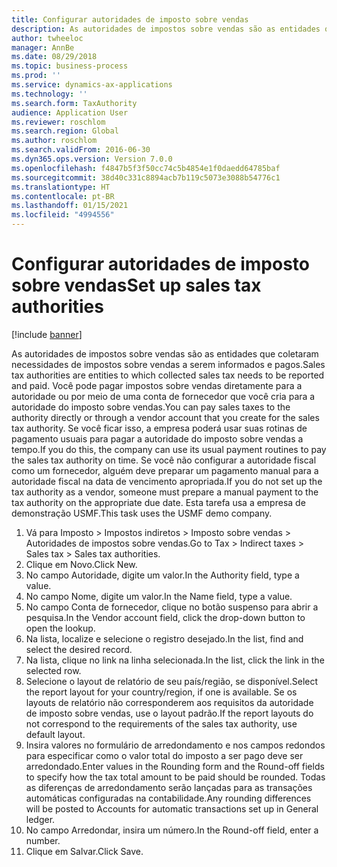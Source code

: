 ```yaml
---
title: Configurar autoridades de imposto sobre vendas
description: As autoridades de impostos sobre vendas são as entidades que coletaram necessidades de impostos sobre vendas a serem informados e pagos.
author: twheeloc
manager: AnnBe
ms.date: 08/29/2018
ms.topic: business-process
ms.prod: ''
ms.service: dynamics-ax-applications
ms.technology: ''
ms.search.form: TaxAuthority
audience: Application User
ms.reviewer: roschlom
ms.search.region: Global
ms.author: roschlom
ms.search.validFrom: 2016-06-30
ms.dyn365.ops.version: Version 7.0.0
ms.openlocfilehash: f4847b5f3f50cc74c5b4854e1f0daedd64785baf
ms.sourcegitcommit: 38d40c331c8894acb7b119c5073e3088b54776c1
ms.translationtype: HT
ms.contentlocale: pt-BR
ms.lasthandoff: 01/15/2021
ms.locfileid: "4994556"
---
```

# <a name="set-up-sales-tax-authorities"></a><span data-ttu-id="7df26-103">Configurar autoridades de imposto sobre vendas</span><span class="sxs-lookup"><span data-stu-id="7df26-103">Set up sales tax authorities</span></span>

[!include [banner](../../includes/banner.md)]

<span data-ttu-id="7df26-104">As autoridades de impostos sobre vendas são as entidades que coletaram necessidades de impostos sobre vendas a serem informados e pagos.</span><span class="sxs-lookup"><span data-stu-id="7df26-104">Sales tax authorities are entities to which collected sales tax needs to be reported and paid.</span></span> <span data-ttu-id="7df26-105">Você pode pagar impostos sobre vendas diretamente para a autoridade ou por meio de uma conta de fornecedor que você cria para a autoridade do imposto sobre vendas.</span><span class="sxs-lookup"><span data-stu-id="7df26-105">You can pay sales taxes to the authority directly or through a vendor account that you create for the sales tax authority.</span></span> <span data-ttu-id="7df26-106">Se você ficar isso, a empresa poderá usar suas rotinas de pagamento usuais para pagar a autoridade do imposto sobre vendas a tempo.</span><span class="sxs-lookup"><span data-stu-id="7df26-106">If you do this, the company can use its usual payment routines to pay the sales tax authority on time.</span></span> <span data-ttu-id="7df26-107">Se você não configurar a autoridade fiscal como um fornecedor, alguém deve preparar um pagamento manual para a autoridade fiscal na data de vencimento apropriada.</span><span class="sxs-lookup"><span data-stu-id="7df26-107">If you do not set up the tax authority as a vendor, someone must prepare a manual payment to the tax authority on the appropriate due date.</span></span> <span data-ttu-id="7df26-108">Esta tarefa usa a empresa de demonstração USMF.</span><span class="sxs-lookup"><span data-stu-id="7df26-108">This task uses the USMF demo company.</span></span>

1. <span data-ttu-id="7df26-109">Vá para Imposto > Impostos indiretos > Imposto sobre vendas > Autoridades de impostos sobre vendas.</span><span class="sxs-lookup"><span data-stu-id="7df26-109">Go to Tax > Indirect taxes > Sales tax > Sales tax authorities.</span></span>
2. <span data-ttu-id="7df26-110">Clique em Novo.</span><span class="sxs-lookup"><span data-stu-id="7df26-110">Click New.</span></span>
3. <span data-ttu-id="7df26-111">No campo Autoridade, digite um valor.</span><span class="sxs-lookup"><span data-stu-id="7df26-111">In the Authority field, type a value.</span></span>
4. <span data-ttu-id="7df26-112">No campo Nome, digite um valor.</span><span class="sxs-lookup"><span data-stu-id="7df26-112">In the Name field, type a value.</span></span>
5. <span data-ttu-id="7df26-113">No campo Conta de fornecedor, clique no botão suspenso para abrir a pesquisa.</span><span class="sxs-lookup"><span data-stu-id="7df26-113">In the Vendor account field, click the drop-down button to open the lookup.</span></span>
6. <span data-ttu-id="7df26-114">Na lista, localize e selecione o registro desejado.</span><span class="sxs-lookup"><span data-stu-id="7df26-114">In the list, find and select the desired record.</span></span>
7. <span data-ttu-id="7df26-115">Na lista, clique no link na linha selecionada.</span><span class="sxs-lookup"><span data-stu-id="7df26-115">In the list, click the link in the selected row.</span></span>
8. <span data-ttu-id="7df26-116">Selecione o layout de relatório de seu país/região, se disponível.</span><span class="sxs-lookup"><span data-stu-id="7df26-116">Select the report layout for your country/region, if one is available.</span></span> <span data-ttu-id="7df26-117">Se os layouts de relatório não corresponderem aos requisitos da autoridade de imposto sobre vendas, use o layout padrão.</span><span class="sxs-lookup"><span data-stu-id="7df26-117">If the report layouts do not correspond to the requirements of the sales tax authority, use default layout.</span></span>
9. <span data-ttu-id="7df26-118">Insira valores no formulário de arredondamento e nos campos redondos para especificar como o valor total do imposto a ser pago deve ser arredondado.</span><span class="sxs-lookup"><span data-stu-id="7df26-118">Enter values in the Rounding form and the Round-off fields to specify how the tax total amount to be paid should be rounded.</span></span> <span data-ttu-id="7df26-119">Todas as diferenças de arredondamento serão lançadas para as transações automáticas configuradas na contabilidade.</span><span class="sxs-lookup"><span data-stu-id="7df26-119">Any rounding differences will be posted to Accounts for automatic transactions set up in General ledger.</span></span>
10. <span data-ttu-id="7df26-120">No campo Arredondar, insira um número.</span><span class="sxs-lookup"><span data-stu-id="7df26-120">In the Round-off field, enter a number.</span></span>
11. <span data-ttu-id="7df26-121">Clique em Salvar.</span><span class="sxs-lookup"><span data-stu-id="7df26-121">Click Save.</span></span>

